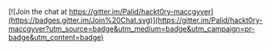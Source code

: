 


[![Join the chat at https://gitter.im/Palid/hackt0ry-maccgyver](https://badges.gitter.im/Join%20Chat.svg)](https://gitter.im/Palid/hackt0ry-maccgyver?utm_source=badge&utm_medium=badge&utm_campaign=pr-badge&utm_content=badge)